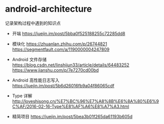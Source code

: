 # android-architecture
记录架构过程中遇到的知识点

* 开端
https://juejin.im/post/5bba0f525188255c72285dd8

* 模块化
    https://zhuanlan.zhihu.com/p/26744821
    https://segmentfault.com/a/1190000004247809

* Android 文件存储
    https://blog.csdn.net/linshijun33/article/details/64483252
    https://www.jianshu.com/p/7e7270cd00bd

* Android 高性能日志写入
    https://juejin.im/post/5b6d26016fb9a04f86065cdf


* Type 详解
    http://loveshisong.cn/%E7%BC%96%E7%A8%8B%E6%8A%80%E6%9C%AF/2016-02-16-Type%E8%AF%A6%E8%A7%A3.html




* 精简项目
    https://juejin.im/post/5bea3b01f265da61193b605d